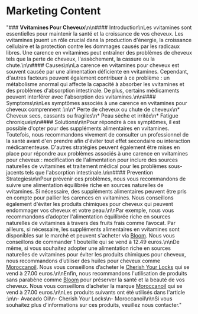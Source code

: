 # Marketing Content

"### **Vvitamines Pour Cheveux**\n\n#### Introduction\nLes vvitamines sont essentielles pour maintenir la santé et la croissance de vos cheveux. Les vvitamines jouent un rôle crucial dans la production d'énergie, la croissance cellulaire et la protection contre les dommages causés par les radicaux libres. Une carence en vvitamines peut entraîner des problèmes de cheveux tels que la perte de cheveux, l'assèchement, la cassure ou la chute.\n\n#### Causes\n\nLa carence en vvitamines pour cheveux est souvent causée par une alimentation déficiente en vvitamines. Cependant, d'autres facteurs peuvent également contribuer à ce problème : un métabolisme anormal qui affecte la capacité à absorber les vvitamines et des problèmes d'absorption intestinale. De plus, certains médicaments peuvent interférer avec l'absorption des vvitamines.\n\n#### Symptoms\n\nLes symptômes associés à une carence en vvitamines pour cheveux comprennent :\n\n*   Perte de cheveux ou chute de cheveux\n*   Cheveux secs, cassants ou fragiles\n*   Peau sèche et irritée\n*   Fatigue chronique\n\n#### Solutions\n\nPour répondre à ces symptômes, il est possible d'opter pour des suppléments alimentaires en vvitamines. Toutefois, nous recommandons vivement de consulter un professionnel de la santé avant d'en prendre afin d'éviter tout effet secondaire ou interaction médicamenteuse. D'autres stratégies peuvent également être mises en place pour répondre aux problèmes associés à une carence en vvitamines pour cheveux : modification de l'alimentation pour inclure des sources naturelles de vvitamines et traitement médical pour les problèmes sous-jacents tels que l'absorption intestinale.\n\n#### Prevention Strategies\n\nPour prévenir ces problèmes, nous vous recommandons de suivre une alimentation équilibrée riche en sources naturelles de vvitamines. Si nécessaire, des suppléments alimentaires peuvent être pris en compte pour pallier les carences en vvitamines. Nous conseillons également d'éviter les produits chimiques pour cheveux qui peuvent endommager vos cheveux et votre peau.\n\nPar exemple, nous vous recommandons d’adopter l'alimentation équilibrée riche en sources naturelles de vvitamines à travers des fruits frais comme l’avocat. Par ailleurs, si nécessaire, les suppléments alimentaires en vvitamines sont disponibles sur le marché et peuvent s'acheter via [Bloom](https://www.bloom.com/fr-fr/product/avacado-oil). Nous vous conseillons de commander 1 bouteille qui se vend à 12.49 euros.\n\nDe même, si vous souhaitez adopter une alimentation riche en sources naturelles de vvitamines pour éviter les produits chimiques pour cheveux, nous recommandons d’utiliser des huiles pour cheveux comme [Moroccanoil](https://www.moroccanoil.com/). Nous vous conseillons d’acheter le [Cherish Your Locks](https://www.moroccanoil.com/product/christmas-edition-cherish-your-locks-shampoo/) qui se vend à 27.00 euros.\n\nEnfin, nous recommandons l'utilisation de produits sans parabène comme [Bloom](https://www.bloom.com/fr-fr/) pour préserver la santé et la beauté de vos cheveux. Nous vous conseillons d’acheter la marque [Moroccanoil](https://www.moroccanoil.com/) qui se vend à 27.00 euros.\n\nLes produits suivants ont été utilisés dans l'article :\n\n- Avacado Oil\n- Cherish Your Locks\n- Moroccanoil\n\nSi vous souhaitez plus d'informations sur ces produits, veuillez nous contacter."